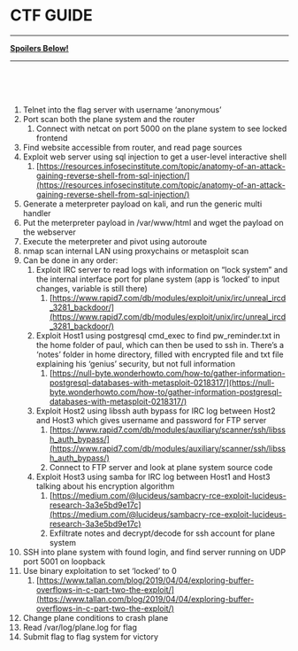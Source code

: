 # CTF GUIDE



---


**<span style="text-decoration:underline;">Spoilers Below!</span>**



---

<br/>
<br/>
<br/>

1. Telnet into the flag server with username ‘anonymous’
2. Port scan both the plane system and the router
    1. Connect with netcat on port 5000 on the plane system to see locked frontend
3. Find website accessible from router, and read page sources
4. Exploit web server using sql injection to get a user-level interactive shell
    1. [https://resources.infosecinstitute.com/topic/anatomy-of-an-attack-gaining-reverse-shell-from-sql-injection/](https://resources.infosecinstitute.com/topic/anatomy-of-an-attack-gaining-reverse-shell-from-sql-injection/)
5. Generate a meterpreter payload on kali, and run the generic multi handler
6. Put the meterpreter payload in /var/www/html and wget the payload on the webserver
7. Execute the meterpreter and pivot using autoroute
8. nmap scan internal LAN using proxychains or metasploit scan
9. Can be done in any order:
    1. Exploit IRC server to read logs with information on “lock system” and the internal interface port for plane system (app is ‘locked’ to input changes, variable is still there)
        1. [https://www.rapid7.com/db/modules/exploit/unix/irc/unreal_ircd_3281_backdoor/](https://www.rapid7.com/db/modules/exploit/unix/irc/unreal_ircd_3281_backdoor/)
    2. Exploit Host1 using postgresql cmd_exec to find pw_reminder.txt in the home folder of paul, which can then be used to ssh in. There’s a ‘notes’ folder in home directory, filled with encrypted file and txt file explaining his ‘genius’ security, but not full information
        1. [https://null-byte.wonderhowto.com/how-to/gather-information-postgresql-databases-with-metasploit-0218317/](https://null-byte.wonderhowto.com/how-to/gather-information-postgresql-databases-with-metasploit-0218317/)
    3. Exploit Host2 using libssh auth bypass for IRC log between Host2 and Host3 which gives username and password for FTP server
        1. [https://www.rapid7.com/db/modules/auxiliary/scanner/ssh/libssh_auth_bypass/](https://www.rapid7.com/db/modules/auxiliary/scanner/ssh/libssh_auth_bypass/)
        2. Connect to FTP server and look at plane system source code
    4. Exploit Host3 using samba for IRC log between Host1 and Host3 talking about his encryption algorithm
        1. [https://medium.com/@lucideus/sambacry-rce-exploit-lucideus-research-3a3e5bd9e17c](https://medium.com/@lucideus/sambacry-rce-exploit-lucideus-research-3a3e5bd9e17c)
        2. Exfiltrate notes and decrypt/decode for ssh account for plane system
10. SSH into plane system with found login, and find server running on UDP port 5001 on loopback
11. Use binary exploitation to set ‘locked’ to 0
    1. [https://www.tallan.com/blog/2019/04/04/exploring-buffer-overflows-in-c-part-two-the-exploit/](https://www.tallan.com/blog/2019/04/04/exploring-buffer-overflows-in-c-part-two-the-exploit/)
12. Change plane conditions to crash plane
13. Read /var/log/plane.log for flag
14. Submit flag to flag system for victory
